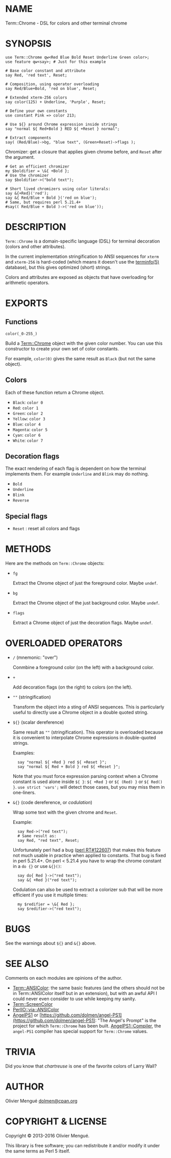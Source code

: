 # NAME

Term::Chrome - DSL for colors and other terminal chrome

# SYNOPSIS

    use Term::Chrome qw<Red Blue Bold Reset Underline Green color>;
    use feature qw<say>; # Just for this example

    # Base color constant and attribute
    say Red, 'red text', Reset;

    # Composition, using operator overloading
    say Red/Blue+Bold, 'red on blue', Reset;

    # Extended xterm-256 colors
    say color(125) + Underline, 'Purple', Reset;

    # Define your own constants
    use constant Pink => color 213;

    # Use ${} around Chrome expression inside strings
    say "normal ${ Red+Bold } RED ${ +Reset } normal";

    # Extract components
    say( (Red/Blue)->bg, "blue text", (Green+Reset)->flags );

Chromizer: get a closure that applies given chrome before, and `Reset` after
the argument.

    # Get an efficient chromizer
    my $boldifier = \&{ +Bold };
    # Use the chromizer
    say $boldifier->("bold text");

    # Short lived chromizers using color literals:
    say &{+Red}('red');
    say &{ Red/Blue + Bold }('red on blue');
    # Same, but requires perl 5.21.4+
    #say(( Red/Blue + Bold )->('red on blue'));

# DESCRIPTION

`Term::Chrome` is a domain-specific language (DSL) for terminal decoration
(colors and other attributes).

In the current implementation stringification to ANSI sequences for `xterm`
and `xterm-256` is hard-coded (which means it doesn't use the [terminfo(5)](http://man.he.net/man5/terminfo)
database), but this gives optimized (short) strings.

Colors and attributes are exposed as objects that have overloading for
arithmetic operators.

# EXPORTS

## Functions

`color(_0-255_)`

Build a [Term::Chrome](https://metacpan.org/pod/Term::Chrome) object with the given color number. You can use this
constructor to create your own set of color constants.

For example, `color(0)` gives the same result as `Black` (but not the same
object).

## Colors

Each of these function return a Chrome object.

- `Black`: `color 0`
- `Red`: `color 1`
- `Green`: `color 2`
- `Yellow`: `color 3`
- `Blue`: `color 4`
- `Magenta`: `color 5`
- `Cyan`: `color 6`
- `White`: `color 7`

## Decoration flags

The exact rendering of each flag is dependent on how the terminal implements
them. For example `Underline` and `Blink` may do nothing.

- `Bold`
- `Underline`
- `Blink`
- `Reverse`

## Special flags

- `Reset` : reset all colors and flags

# METHODS

Here are the methods on `Term::Chrome` objects:

- `fg`

    Extract the Chrome object of just the foreground color. Maybe `undef`.

- `bg`

    Extract the Chrome object of the just background color. Maybe `undef`.

- `flags`

    Extract a Chrome object of just the decoration flags. Maybe `undef`.

# OVERLOADED OPERATORS

- `/` (mnemonic: "over")

    Conmbine a foreground color (on the left) with a background color.

- `+`

    Add decoration flags (on the right) to colors (on the left).

- `""` (stringification)

    Transform the object into a sting of ANSI sequences. This is
    particularly useful to directly use a Chrome object in a double quoted string.

- `${}` (scalar dereference)

    Same result as `""` (stringification). This operator is overloaded because
    it is convenient to interpolate Chrome expressions in double-quoted strings.

    Examples:

        say "normal ${ +Red } red ${ +Reset }";
        say "normal ${ Red + Bold } red ${ +Reset }";

    Note that you must force expression parsing context when a Chrome constant is
    used alone inside `${ }`: `${ +Red }` or `${ (Red) }` or `${ Red() }`.
    `use strict 'vars';` will detect those cases, but you may miss them in
    one-liners.

- `&{}` (code dereference, or _codulation_)

    Wrap some text with the given chrome and `Reset`.

    Example:

        say Red->("red text");
        # Same result as:
        say Red, "red text", Reset;

    Unfortunately perl had a bug
    ([perl RT#122607](https://rt.perl.org/Ticket/Display.html?id=122607)) that makes this feature not much usable in practice when applied to constants. That bug
    is fixed in perl 5.21.4+.
    On perl < 5.21.4 you have to wrap the chrome constant in a `do {}` or use `&{}()`:

        say do{ Red }->("red text");
        say &{ +Red }("red text");

    Codulation can also be used to extract a colorizer sub that will be more
    efficient if you use it multiple times:

        my $redifier = \&{ Red };
        say $redifier->("red text");

# BUGS

See the warnings about `${}` and `&{}` above.

# SEE ALSO

Comments on each modules are opinions of the author.

- [Term::ANSIColor](https://metacpan.org/pod/Term::ANSIColor): the same basic features (and the others should not be in
Term::ANSIColor itself but in an extension), but with an awful API I could never
even consider to use while keeping my sanity.
- [Term::ScreenColor](https://metacpan.org/pod/Term::ScreenColor)
- [PerlIO::via::ANSIColor](https://metacpan.org/pod/PerlIO::via::ANSIColor)
- [AngelPS1](https://metacpan.org/pod/AngelPS1) or [https://github.com/dolmen/angel-PS1](https://github.com/dolmen/angel-PS1): "The Angel's Prompt" is
the project for which `Term::Chrome` has been built. [AngelPS1::Compiler](https://metacpan.org/pod/AngelPS1::Compiler),
the `angel-PS1` compiler has special support for `Term::Chrome` values.

# TRIVIA

Did you know that _chartreuse_ is one of the favorite colors of Larry Wall?

# AUTHOR

Olivier Mengué <dolmen@cpan.org>

# COPYRIGHT & LICENSE

Copyright © 2013-2016 Olivier Mengué.

This library is free software; you can redistribute it and/or modify it under
the same terms as Perl 5 itself.
